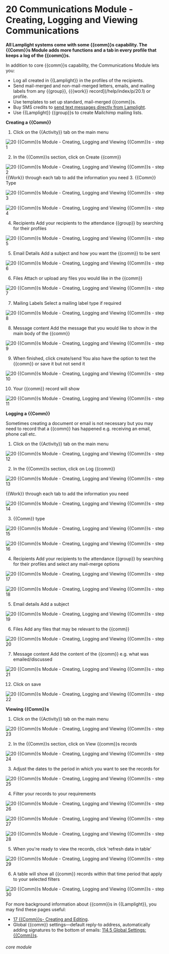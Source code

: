 # 20 Communications Module - Creating, Logging and Viewing Communications

**All Lamplight systems come with some {{comm}}s capability. The {{Comm}}s Module adds more functions and a tab in every profile that keeps a log of the {{comm}}s.**

In addition to core {{comm}}s capability, the Communications Module lets you:

- Log all created in {{Lamplight}} in the profiles of the recipients.
- Send mail-merged and non-mail-merged letters, emails, and mailing labels from any {{group}}, {{{work}} record](/help/index/p/20.1) or profile.
- Use templates to set up standard, mail-merged {{comm}}s.
- Buy SMS credits to [send text messages directly from Lamplight](/help/index/p/20.2).
- Use {{Lamplight}} {{group}}s to create Mailchimp mailing lists.


**Creating a {{Comm}}**

1. Click on the {{Activity}} tab on the main menu

![20 {{Comm}}s Module - Creating, Logging and Viewing {{Comm}}s - step 1](20_Communications_Module_-_Creating,_Logging_and_Viewing_Communications_im_1.png)

2. In the {{Comm}}s section, click on Create {{comm}}

![20 {{Comm}}s Module - Creating, Logging and Viewing {{Comm}}s - step 2](20_Communications_Module_-_Creating,_Logging_and_Viewing_Communications_im_2.png)
{{Work}} through each tab to add the information you need
3. {{Comm}} Type

![20 {{Comm}}s Module - Creating, Logging and Viewing {{Comm}}s - step 3](20_Communications_Module_-_Creating,_Logging_and_Viewing_Communications_im_3.png)

![20 {{Comm}}s Module - Creating, Logging and Viewing {{Comm}}s - step 4](20_Communications_Module_-_Creating,_Logging_and_Viewing_Communications_im_4.png)

4. Recipients
Add your recipients to the attendance {{group}} by searching for their profiles

![20 {{Comm}}s Module - Creating, Logging and Viewing {{Comm}}s - step 5](20_Communications_Module_-_Creating,_Logging_and_Viewing_Communications_im_5.png)

5. Email Details
Add a subject and how you want the {{comm}} to be sent

![20 {{Comm}}s Module - Creating, Logging and Viewing {{Comm}}s - step 6](20_Communications_Module_-_Creating,_Logging_and_Viewing_Communications_im_6.png)

6. Files
Attach or upload any files you would like in the {{comm}}

![20 {{Comm}}s Module - Creating, Logging and Viewing {{Comm}}s - step 7](20_Communications_Module_-_Creating,_Logging_and_Viewing_Communications_im_7.png)

7. Mailing Labels
Select a mailing label type if required

![20 {{Comm}}s Module - Creating, Logging and Viewing {{Comm}}s - step 8](20_Communications_Module_-_Creating,_Logging_and_Viewing_Communications_im_8.png)

8. Message content
Add the message that you would like to show in the main body of the {{comm}}

![20 {{Comm}}s Module - Creating, Logging and Viewing {{Comm}}s - step 9](20_Communications_Module_-_Creating,_Logging_and_Viewing_Communications_im_9.png)

9. When finished, click create/send
You also have the option to test the {{comm}} or save it but not send it

![20 {{Comm}}s Module - Creating, Logging and Viewing {{Comm}}s - step 10](20_Communications_Module_-_Creating,_Logging_and_Viewing_Communications_im_10.png)

10. Your {{comm}} record will show

![20 {{Comm}}s Module - Creating, Logging and Viewing {{Comm}}s - step 11](20_Communications_Module_-_Creating,_Logging_and_Viewing_Communications_im_11.png)

**Logging a {{Comm}}**

Sometimes creating a document or email is not necessary but you may need to record that a {{comm}} has happened e.g. receiving an email, phone call etc.

1. Click on the {{Activity}} tab on the main menu

![20 {{Comm}}s Module - Creating, Logging and Viewing {{Comm}}s - step 12](20_Communications_Module_-_Creating,_Logging_and_Viewing_Communications_im_12.png)

2. In the {{Comm}}s section, click on Log {{comm}}

![20 {{Comm}}s Module - Creating, Logging and Viewing {{Comm}}s - step 13](20_Communications_Module_-_Creating,_Logging_and_Viewing_Communications_im_13.png)

{{Work}} through each tab to add the information you need

![20 {{Comm}}s Module - Creating, Logging and Viewing {{Comm}}s - step 14](20_Communications_Module_-_Creating,_Logging_and_Viewing_Communications_im_14.png)

3. {{Comm}} type

![20 {{Comm}}s Module - Creating, Logging and Viewing {{Comm}}s - step 15](20_Communications_Module_-_Creating,_Logging_and_Viewing_Communications_im_15.png)

![20 {{Comm}}s Module - Creating, Logging and Viewing {{Comm}}s - step 16](20_Communications_Module_-_Creating,_Logging_and_Viewing_Communications_im_16.png)

4. Recipients
Add your recipients to the attendance {{group}} by searching for their profiles and select any mail-merge options

![20 {{Comm}}s Module - Creating, Logging and Viewing {{Comm}}s - step 17](20_Communications_Module_-_Creating,_Logging_and_Viewing_Communications_im_17.png)

![20 {{Comm}}s Module - Creating, Logging and Viewing {{Comm}}s - step 18](20_Communications_Module_-_Creating,_Logging_and_Viewing_Communications_im_18.png)

5. Email details
Add a subject

![20 {{Comm}}s Module - Creating, Logging and Viewing {{Comm}}s - step 19](20_Communications_Module_-_Creating,_Logging_and_Viewing_Communications_im_19.png)

6. Files
Add any files that may be relevant to the {{comm}}

![20 {{Comm}}s Module - Creating, Logging and Viewing {{Comm}}s - step 20](20_Communications_Module_-_Creating,_Logging_and_Viewing_Communications_im_20.png)

7. Message content
Add the content of the {{comm}} e.g. what was emailed/discussed

![20 {{Comm}}s Module - Creating, Logging and Viewing {{Comm}}s - step 21](20_Communications_Module_-_Creating,_Logging_and_Viewing_Communications_im_21.png)

12. Click on save

![20 {{Comm}}s Module - Creating, Logging and Viewing {{Comm}}s - step 22](20_Communications_Module_-_Creating,_Logging_and_Viewing_Communications_im_22.png)

**Viewing {{Comm}}s**

1. Click on the {{Activity}} tab on the main menu

![20 {{Comm}}s Module - Creating, Logging and Viewing {{Comm}}s - step 23](20_Communications_Module_-_Creating,_Logging_and_Viewing_Communications_im_23.png)

2. In the {{Comm}}s section, click on View {{comm}}s records

![20 {{Comm}}s Module - Creating, Logging and Viewing {{Comm}}s - step 24](20_Communications_Module_-_Creating,_Logging_and_Viewing_Communications_im_24.png)

3. Adjust the dates to the period in which you want to see the records for

![20 {{Comm}}s Module - Creating, Logging and Viewing {{Comm}}s - step 25](20_Communications_Module_-_Creating,_Logging_and_Viewing_Communications_im_25.png)

4. Filter your records to your requirements

![20 {{Comm}}s Module - Creating, Logging and Viewing {{Comm}}s - step 26](20_Communications_Module_-_Creating,_Logging_and_Viewing_Communications_im_26.png)

![20 {{Comm}}s Module - Creating, Logging and Viewing {{Comm}}s - step 27](20_Communications_Module_-_Creating,_Logging_and_Viewing_Communications_im_27.png)

![20 {{Comm}}s Module - Creating, Logging and Viewing {{Comm}}s - step 28](20_Communications_Module_-_Creating,_Logging_and_Viewing_Communications_im_28.png)

5. When you&#039;re ready to view the records, click &#039;refresh data in table&#039;

![20 {{Comm}}s Module - Creating, Logging and Viewing {{Comm}}s - step 29](20_Communications_Module_-_Creating,_Logging_and_Viewing_Communications_im_29.png)

6. A table will show all {{comm}} records within that time period that apply to your selected filters

![20 {{Comm}}s Module - Creating, Logging and Viewing {{Comm}}s - step 30](20_Communications_Module_-_Creating,_Logging_and_Viewing_Communications_im_30.png)


For more background information about {{comm}}s in {{Lamplight}}, you may find these pages useful:
- [17 {{Comm}}s- Creating and Editing](/help/index/p/17).
- Global {{comm}} settings—default reply-to address, automatically adding signatures to the bottom of emails: [114.5 Global Settings: {{Comm}}s](/help/index/p/114.5).




###### core module

